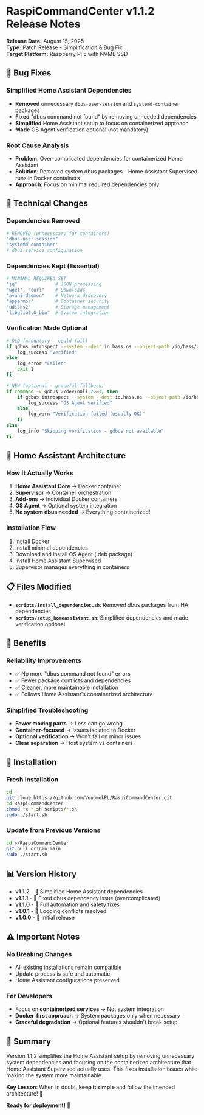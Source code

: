 # RaspiCommandCenter v1.1.2 Release Notes

**Release Date:** August 15, 2025  
**Type:** Patch Release - Simplification & Bug Fix  
**Target Platform:** Raspberry Pi 5 with NVME SSD  

## 🐛 Bug Fixes

### **Simplified Home Assistant Dependencies**
- **Removed** unnecessary `dbus-user-session` and `systemd-container` packages
- **Fixed** "dbus command not found" by removing unneeded dependencies
- **Simplified** Home Assistant setup to focus on containerized approach
- **Made** OS Agent verification optional (not mandatory)

### **Root Cause Analysis**
- **Problem**: Over-complicated dependencies for containerized Home Assistant
- **Solution**: Removed system dbus packages - Home Assistant Supervised runs in Docker containers
- **Approach**: Focus on minimal required dependencies only

## 🎯 Technical Changes

### **Dependencies Removed**
```bash
# REMOVED (unnecessary for containers)
"dbus-user-session"
"systemd-container" 
# dbus service configuration
```

### **Dependencies Kept (Essential)**
```bash
# MINIMAL REQUIRED SET
"jq"              # JSON processing
"wget", "curl"    # Downloads  
"avahi-daemon"    # Network discovery
"apparmor"        # Container security
"udisks2"         # Storage management
"libglib2.0-bin"  # System integration
```

### **Verification Made Optional**
```bash
# OLD (mandatory - could fail)
if gdbus introspect --system --dest io.hass.os --object-path /io/hass/os; then
    log_success "Verified"
else
    log_error "Failed" 
    exit 1
fi

# NEW (optional - graceful fallback)
if command -v gdbus >/dev/null 2>&1; then
    if gdbus introspect --system --dest io.hass.os --object-path /io/hass/os >/dev/null 2>&1; then
        log_success "OS Agent verified"
    else
        log_warn "Verification failed (usually OK)"
    fi
else
    log_info "Skipping verification - gdbus not available"
fi
```

## 🐳 Home Assistant Architecture

### **How It Actually Works**
1. **Home Assistant Core** → Docker container
2. **Supervisor** → Container orchestration
3. **Add-ons** → Individual Docker containers
4. **OS Agent** → Optional system integration
5. **No system dbus needed** → Everything containerized!

### **Installation Flow**
1. Install Docker
2. Install minimal dependencies
3. Download and install OS Agent (.deb package)
4. Install Home Assistant Supervised
5. Supervisor manages everything in containers

## 📋 Files Modified

- **`scripts/install_dependencies.sh`**: Removed dbus packages from HA dependencies
- **`scripts/setup_homeassistant.sh`**: Simplified dependencies and made verification optional

## 🎉 Benefits

### **Reliability Improvements**
- ✅ No more "dbus command not found" errors
- ✅ Fewer package conflicts and dependencies
- ✅ Cleaner, more maintainable installation
- ✅ Follows Home Assistant's containerized architecture

### **Simplified Troubleshooting**
- **Fewer moving parts** → Less can go wrong
- **Container-focused** → Issues isolated to Docker
- **Optional verification** → Won't fail on minor issues
- **Clear separation** → Host system vs containers

## 🚀 Installation

### **Fresh Installation**
```bash
cd ~
git clone https://github.com/VenomekPL/RaspiCommandCenter.git
cd RaspiCommandCenter
chmod +x *.sh scripts/*.sh
sudo ./start.sh
```

### **Update from Previous Versions**
```bash
cd ~/RaspiCommandCenter
git pull origin main
sudo ./start.sh
```

## 📊 Version History

- **v1.1.2** - 🧹 Simplified Home Assistant dependencies
- **v1.1.1** - 🐛 Fixed dbus dependency issue (overcomplicated)
- **v1.1.0** - 🎉 Full automation and safety fixes
- **v1.0.1** - 🔧 Logging conflicts resolved
- **v1.0.0** - 🚀 Initial release

## ⚠️ Important Notes

### **No Breaking Changes**
- All existing installations remain compatible
- Update process is safe and automatic
- Home Assistant configurations preserved

### **For Developers**
- Focus on **containerized services** → Not system integration
- **Docker-first approach** → System packages only when necessary
- **Graceful degradation** → Optional features shouldn't break setup

## 🎯 Summary

Version 1.1.2 simplifies the Home Assistant setup by removing unnecessary system dependencies and focusing on the containerized architecture that Home Assistant Supervised actually uses. This fixes installation issues while making the system more maintainable.

**Key Lesson**: When in doubt, **keep it simple** and follow the intended architecture! 🐳

**Ready for deployment!** 🚀

